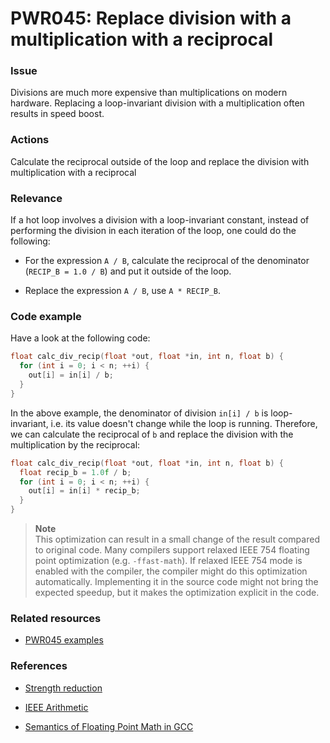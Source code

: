 # PWR045: Replace division with a multiplication with a reciprocal

### Issue

Divisions are much more expensive than multiplications on modern hardware.
Replacing a loop-invariant division with a multiplication often results in speed
boost.

### Actions

Calculate the reciprocal outside of the loop and replace the division with
multiplication with a reciprocal

### Relevance

If a hot loop involves a division with a loop-invariant constant, instead of
performing the division in each iteration of the loop, one could do the
following:

* For the expression  `A / B`, calculate the reciprocal of the denominator
(`RECIP_B = 1.0 / B`) and put it outside of the loop.

* Replace the expression `A / B`, use `A * RECIP_B`.

### Code example

Have a look at the following code:

```c
float calc_div_recip(float *out, float *in, int n, float b) {
  for (int i = 0; i < n; ++i) {
    out[i] = in[i] / b;
  }
}
```

In the above example, the denominator of division `in[i] / b` is loop-invariant,
i.e. its value doesn't change while the loop is running. Therefore, we can
calculate the reciprocal of `b` and replace the division with the multiplication
by the reciprocal:

```c
float calc_div_recip(float *out, float *in, int n, float b) {
  float recip_b = 1.0f / b;
  for (int i = 0; i < n; ++i) {
    out[i] = in[i] * recip_b;
  }
}
```

>**Note**  
>This optimization can result in a small change of the result compared to
>original code. Many compilers support relaxed IEEE 754 floating point
>optimization (e.g. `-ffast-math`). If relaxed IEEE 754 mode is enabled with the
>compiler, the compiler might do this optimization automatically. Implementing
>it in the source code might not bring the expected speedup, but it makes the
>optimization explicit in the code.

### Related resources

* [PWR045 examples](../PWR045)

### References

* [Strength reduction](../../Glossary/Strength-reduction.md)

* [IEEE Arithmetic](https://docs.oracle.com/cd/E19957-01/806-3568/ncg_math.html#:~:text=IEEE%20754%20specifies%20exactly%20the,defined%20by%20the%20IEEE%20standard)

* [Semantics of Floating Point Math in GCC](https://gcc.gnu.org/wiki/FloatingPointMath)
